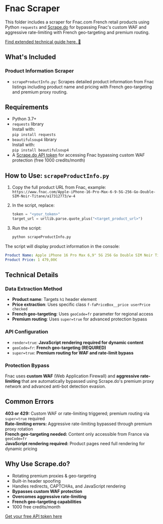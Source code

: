 # Fnac Scraper

This folder includes a scraper for Fnac.com French retail products using Python `requests` and [Scrape.do](https://scrape.do) for bypassing Fnac's custom WAF and aggressive rate-limiting with French geo-targeting and premium routing.

[Find extended technical guide here. 📘](https://scrape.do/blog/fnac-scraping/)

## What's Included

### Product Information Scraper
* `scrapeProductInfo.py`: Scrapes detailed product information from Fnac listings including product name and pricing with French geo-targeting and premium proxy routing.

## Requirements

* Python 3.7+
* `requests` library<br>Install with:<br>`pip install requests`
* `beautifulsoup4` library<br>Install with:<br>`pip install beautifulsoup4`
* A [Scrape.do API token](https://dashboard.scrape.do/signup) for accessing Fnac bypassing custom WAF protection (free 1000 credits/month)

## How to Use: `scrapeProductInfo.py`

1. Copy the full product URL from Fnac, example:<br>`https://www.fnac.com/Apple-iPhone-16-Pro-Max-6-9-5G-256-Go-Double-SIM-Noir-Titane/a17312773/w-4`

2. In the script, replace:

   ```python
   token = "<your_token>"
   target_url = urllib.parse.quote_plus("<target_product_url>")
   ```

3. Run the script:

   ```bash
   python scrapeProductInfo.py
   ```

The script will display product information in the console:

```yaml
Product Name: Apple iPhone 16 Pro Max 6,9" 5G 256 Go Double SIM Noir Titane
Product Price: 1 479,00€
```

## Technical Details

### Data Extraction Method
- **Product name**: Targets `h1` header element
- **Price extraction**: Uses specific class `f-faPriceBox__price userPrice checked`
- **French geo-targeting**: Uses `geoCode=fr` parameter for regional access
- **Premium routing**: Uses `super=true` for advanced protection bypass

### API Configuration
- `render=true`: **JavaScript rendering required for dynamic content**
- `geoCode=fr`: **French geo-targeting (REQUIRED)**
- `super=true`: **Premium routing for WAF and rate-limit bypass**

### Protection Bypass
Fnac uses **custom WAF** (Web Application Firewall) and **aggressive rate-limiting** that are automatically bypassed using Scrape.do's premium proxy network and advanced anti-bot detection evasion.

## Common Errors

**403 or 429:** Custom WAF or rate-limiting triggered; premium routing via `super=true` required<br>**Rate-limiting errors:** Aggressive rate-limiting bypassed through premium proxy rotation<br>**French geo-targeting needed:** Content only accessible from France via `geoCode=fr`<br>**JavaScript rendering required:** Product pages need full rendering for dynamic pricing

## Why Use Scrape.do?

- Rotating premium proxies & geo-targeting
- Built-in header spoofing
- Handles redirects, CAPTCHAs, and JavaScript rendering
- **Bypasses custom WAF protection**
- **Overcomes aggressive rate-limiting**
- **French geo-targeting capabilities**
- 1000 free credits/month

[Get your free API token here](https://dashboard.scrape.do/signup)